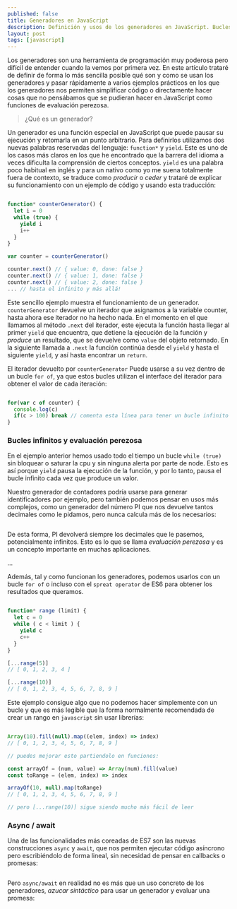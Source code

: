 ```yaml
---
published: false
title: Generadores en JavaScript
description: Definición y usos de los generadores en JavaScript. Bucles infinitos, evaluación perezosa, async/await y corutinas.
layout: post
tags: [javascript]
---
```


Los generadores son una herramienta de programación muy poderosa pero difícil de entender cuando la vemos por primera vez. En este artículo trataré de definir de forma lo más sencilla posible qué son y como se usan los generadores y pasar rápidamente a varios ejemplos prácticos en los que los generadores nos permiten simplificar código o directamente hacer cosas que no pensábamos que se pudieran hacer en JavaScript como funciones de evaluación perezosa.

> ¿Qué es un generador?

Un generador es una función especial en JavaScript que puede pausar su ejecución y retomarla en un punto arbitrario. Para definirlos utilizamos dos nuevas palabras reservadas del lenguaje: `function*` y `yield`. Este es uno de los casos más claros en los que he encontrado que la barrera del idioma a veces dificulta la comprensión de ciertos conceptos. `yield` es una palabra poco habitual en inglés y para un nativo como yo me suena totalmente fuera de contexto, se traduce como _producir_ o _ceder_ y trataré de explicar su funcionamiento con un ejemplo de código y usando esta traducción:

```javascript

function* counterGenerator() {
  let i = 0
  while (true) {
    yield i
    i++
  }
}

var counter = counterGenerator()

counter.next() // { value: 0, done: false }
counter.next() // { value: 1, done: false }
counter.next() // { value: 2, done: false }
... // hasta el infinito y más allá!

```

Este sencillo ejemplo muestra el funcionamiento de un generador. `counterGenerator` devuelve un iterador que asignamos a la variable counter, hasta ahora ese iterador no ha hecho nada. En el momento en el que llamamos al método `.next` del iterador, este ejecuta la función hasta llegar al primer `yield` que encuentra, que detiene la ejecución de la función y _produce_ un resultado, que se devuelve como `value` del objeto retornado. En la siguiente llamada a `.next` la función continúa desde el `yield` y hasta el siguiente `yield`, y así hasta encontrar un `return`.

El iterador devuelto por `counterGenerator` Puede usarse a su vez dentro de un bucle `for of`, ya que estos bucles utilizan el interface del iterador para obtener el valor de cada iteración:

```javascript

for(var c of counter) { 
  console.log(c)
  if(c > 100) break // comenta esta línea para tener un bucle infinito 
}

```

### Bucles infinitos y evaluación perezosa

En el ejemplo anterior hemos usado todo el tiempo un bucle `while (true)` sin bloquear o saturar la cpu y sin ninguna alerta por parte de node. Esto es así porque `yield` pausa la 
ejecución de la función, y por lo tanto, pausa el bucle infinito cada vez que produce un valor.

Nuestro generador de contadores podría usarse para generar identificadores por ejemplo, pero también podemos pensar en usos más complejos, como un generador del número PI que nos devuelve tantos decimales como le pidamos, pero nunca calcula más de los necesarios:

```javascript

```

De esta forma, PI devolverá siempre los decimales que le pasemos, potencialmente infinitos. Esto es lo que se llama _evaluación perezosa_ y es un concepto importante en muchas aplicaciones.

...

Además, tal y como funcionan los generadores, podemos usarlos con un bucle `for of` o incluso con el `spreat operator` de ES6 para obtener los resultados que queramos.

```javascript

function* range (limit) {
  let c = 0
  while ( c < limit ) {
    yield c
    c++
  }
}

[...range(5)]
// [ 0, 1, 2, 3, 4 ] 

[...range(10)]
// [ 0, 1, 2, 3, 4, 5, 6, 7, 8, 9 ]

```

Este ejemplo consigue algo que no podemos hacer simplemente con un bucle y que es más legible que la forma normalmente recomendada de crear un rango en `javascript` sin usar librerías:

```javascript

Array(10).fill(null).map((elem, index) => index)
// [ 0, 1, 2, 3, 4, 5, 6, 7, 8, 9 ]

// puedes mejorar esto partiendolo en funciones:

const arrayOf = (num, value) => Array(num).fill(value)
const toRange = (elem, index) => index 

arrayOf(10, null).map(toRange)
// [ 0, 1, 2, 3, 4, 5, 6, 7, 8, 9 ]

// pero [...range(10)] sigue siendo mucho más fácil de leer

```

### Async / await

Una de las funcionalidades más coreadas de ES7 son las nuevas construcciones `async` y `await`, que nos permiten ejecutar código asíncrono pero escribiéndolo de forma lineal, sin necesidad de pensar en callbacks o promesas:

```javascript


```

Pero `async/await` en realidad no es más que un uso concreto de los generadores, _azucar sintáctico_ para usar un generador y evaluar una promesa:

```javascript

```


